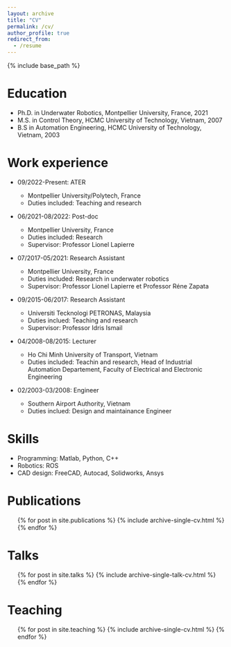 ```yaml
---
layout: archive
title: "CV"
permalink: /cv/
author_profile: true
redirect_from:
  - /resume
---
```


{% include base_path %}

Education
======
* Ph.D. in Underwater Robotics, Montpellier University, France, 2021
* M.S. in Control Theory, HCMC University of Technology, Vietnam, 2007
* B.S in Automation Engineering, HCMC University of Technology, Vietnam, 2003

Work experience
======
* 09/2022-Present: ATER
  * Montpellier University/Polytech, France
  * Duties included: Teaching and research
  
* 06/2021-08/2022: Post-doc
  * Montpellier University, France
  * Duties included: Research
  * Supervisor: Professor Lionel Lapierre

* 07/2017-05/2021: Research Assistant
  * Montpellier University, France
  * Duties included: Research in underwater robotics
  * Supervisor: Professor Lionel Lapierre et Professor Réne Zapata

* 09/2015-06/2017: Research Assistant
  * Universiti Tecknologi PETRONAS, Malaysia
  * Duties inclued: Teaching and research
  * Supervisor: Professor Idris Ismail

* 04/2008-08/2015: Lecturer
  * Ho Chi Minh University of Transport, Vietnam
  * Duties included: Teachin and research, Head of Industrial Automation Departement, Faculty of Electrical and Electronic Engineering

* 02/2003-03/2008: Engineer
  * Southern Airport Authority, Vietnam
  * Duties inclued: Design and maintainance Engineer


Skills
======
* Programming: Matlab, Python, C++
* Robotics: ROS
* CAD design: FreeCAD, Autocad, Solidworks, Ansys

Publications
======
  <ul>{% for post in site.publications %}
    {% include archive-single-cv.html %}
  {% endfor %}</ul>
  
Talks
======
  <ul>{% for post in site.talks %}
    {% include archive-single-talk-cv.html %}
  {% endfor %}</ul>
  
Teaching
======
  <ul>{% for post in site.teaching %}
    {% include archive-single-cv.html %}
  {% endfor %}</ul>

